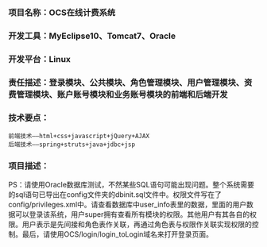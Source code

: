 ###   项目名称：OCS在线计费系统
###   开发工具：MyEclipse10、Tomcat7、Oracle
###   开发平台：Linux
###   责任描述：登录模块、公共模块、角色管理模块、用户管理模块、资费管理模块、账户账号模块和业务账号模块的前端和后端开发
###   技术要点：
    前端技术——html+css+javascript+jQuery+AJAX
    后端技术——spring+struts+java+jdbc+jsp
###   项目描述：
   
    
PS：请使用Oracle数据库测试，不然某些SQL语句可能出现问题。整个系统需要的sql语句已导出在config文件夹的dbinit.sql文件中。权限文件写在了config/privileges.xml中。请查看数据库中user_info表里的数据，里面的用户数据可以登录该系统，用户super拥有查看所有模块的权限。其他用户有其各自的权限。用户表示是先间接和角色表作关联，再通过角色表与权限作关联实现权限的控制。最后，请使用OCS/login/login_toLogin域名来打开登录页面。
